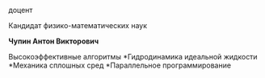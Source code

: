 доцент

Кандидат физико-математических наук

**Чупин Антон Викторович**

Высокоэффективные алгоритмы
	*Гидродинамика идеальной жидкости
	*Механика сплошных сред
	*Параллельное программирование